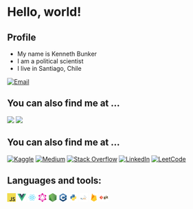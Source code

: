 # Hello, world! 

## Profile 
- My name is Kenneth Bunker
- I am a political scientist
- I live in Santiago, Chile

[![Email](https://img.shields.io/badge/Gmail-D14836?style=for-the-badge&logo=gmail&logoColor=white)](mailto:kabunker@gmail.com)

## You can also find me at ...

<code><img height="40" src="https://tresquintos.cl/images/pc.png"></code>
<code><img height="40" src="https://politicotechglobal.com/images/GlobeWhite.png"></code>



## You can also find me at ...
[![Kaggle](https://img.shields.io/badge/Kaggle-blue?logo=kaggle&logoColor=white&style=for-the-badge)](https://www.kaggle.com/kennethbunker)
[![Medium](https://img.shields.io/badge/Medium-12100E?style=for-the-badge&logo=medium&logoColor=white)](https://medium.com/@kennethbunker)
[![Stack Overflow](https://img.shields.io/badge/-Stackoverflow-FE7A16?style=for-the-badge&logo=stack-overflow&logoColor=white)](https://stackoverflow.com/users/19762533/kenneth)
[![LinkedIn](https://img.shields.io/badge/linkedin-%230077B5.svg?style=for-the-badge&logo=linkedin&logoColor=white)](https://www.linkedin.com/in/kenneth-bunker/)
[![LeetCode](https://img.shields.io/badge/Leetcode-000000?style=for-the-badge&logo=LeetCode&logoColor=#d16c06)](https://leetcode.com/kennethbunker/)

## Languages and tools:

<code><img height="20" src="https://raw.githubusercontent.com/github/explore/80688e429a7d4ef2fca1e82350fe8e3517d3494d/topics/javascript/javascript.png"></code>
<code><img height="20" src="https://raw.githubusercontent.com/github/explore/80688e429a7d4ef2fca1e82350fe8e3517d3494d/topics/vue/vue.png"></code>
<code><img height="20" src="https://raw.githubusercontent.com/github/explore/80688e429a7d4ef2fca1e82350fe8e3517d3494d/topics/react/react.png"></code>
<code><img height="20" src="https://raw.githubusercontent.com/github/explore/5c058a388828bb5fde0bcafd4bc867b5bb3f26f3/topics/graphql/graphql.png"></code>
<code><img height="20" src="https://raw.githubusercontent.com/github/explore/80688e429a7d4ef2fca1e82350fe8e3517d3494d/topics/nodejs/nodejs.png"></code>
<code><img height="20" src="https://raw.githubusercontent.com/github/explore/80688e429a7d4ef2fca1e82350fe8e3517d3494d/topics/cpp/cpp.png"></code>
<code><img height="20" src="https://raw.githubusercontent.com/github/explore/80688e429a7d4ef2fca1e82350fe8e3517d3494d/topics/python/python.png"></code>
<code><img height="20" src="https://raw.githubusercontent.com/github/explore/80688e429a7d4ef2fca1e82350fe8e3517d3494d/topics/mysql/mysql.png"></code>
<code><img height="20" src="https://raw.githubusercontent.com/github/explore/80688e429a7d4ef2fca1e82350fe8e3517d3494d/topics/firebase/firebase.png"></code>
<code><img height="20" src="https://raw.githubusercontent.com/github/explore/80688e429a7d4ef2fca1e82350fe8e3517d3494d/topics/git/git.png"></code>

